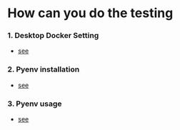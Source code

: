 # How can you do the testing

### 1. Desktop Docker Setting
 - [see](./desktopdocker.md)

### 2. Pyenv installation
 - [see](./pyenv-install.md)

### 3. Pyenv usage
 - [see](./pyenv-use.md)

